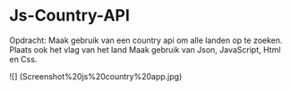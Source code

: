 # Js-Country-API

Opdracht: 
Maak gebruik van een country api om alle landen op te zoeken. 
Plaats ook het vlag van het land
Maak gebruik van Json, JavaScript, Html en Css. 

![] (Screenshot%20js%20country%20app.jpg)
